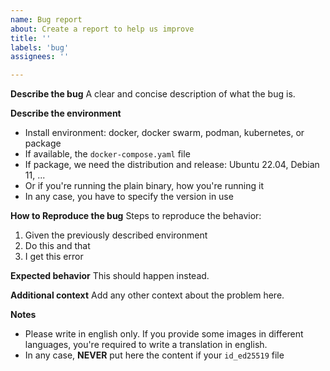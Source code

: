 ```yaml
---
name: Bug report
about: Create a report to help us improve
title: ''
labels: 'bug'
assignees: ''

---
```


**Describe the bug**
A clear and concise description of what the bug is.

**Describe the environment**
 - Install environment: docker, docker swarm, podman, kubernetes, or package
 - If available, the `docker-compose.yaml` file
 - If package, we need the distribution and release: Ubuntu 22.04, Debian 11, ...
 - Or if you're running the plain binary, how you're running it
 - In any case, you have to specify the version in use

**How to Reproduce the bug**
Steps to reproduce the behavior:
1. Given the previously described environment
2. Do this and that
3. I get this error

**Expected behavior**
This should happen instead.

**Additional context**
Add any other context about the problem here.

**Notes**
 - Please write in english only. If you provide some images in different languages, you're required to write a translation in english.
 - In any case, **NEVER** put here the content if your `id_ed25519` file
 